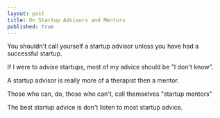 ```yaml
---
layout: post
title: On Startup Advisors and Mentors
published: true
---
```

You shouldn't call yourself a startup advisor unless you have had a successful startup.

If I were to advise startups, most of my advice should be "I don't know".  

A startup advisor is really more of a therapist then a mentor.  

Those who can, do, those who can't, call themselves "startup mentors"

The best startup advice is don't listen to most startup advice.
